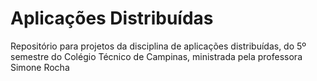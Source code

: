 # Aplicações Distribuídas

Repositório para projetos da disciplina de aplicações distribuídas, do 5º semestre do Colégio Técnico de Campinas, ministrada pela professora Simone Rocha